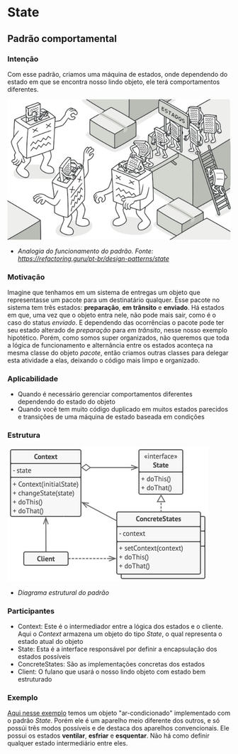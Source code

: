 # State
## Padrão comportamental

### Intenção
Com esse padrão, criamos uma máquina de estados, onde dependendo do estado em que se encontra nosso lindo objeto, ele terá comportamentos diferentes.


![Analogia do funcionamento do padrão](./analogia-padrao.jpg)
- *Analogia do funcionamento do padrão. Fonte: <https://refactoring.guru/pt-br/design-patterns/state>*

### Motivação
Imagine que tenhamos em um sistema de entregas um objeto que representasse um pacote para um destinatário qualquer. Esse pacote no sistema tem três estados: **preparação**, **em trânsito** e **enviado**. Há estados em que, uma vez que o objeto entra nele, não pode mais sair, como é o caso do status *enviado*. E dependendo das ocorrências o pacote pode ter seu estado alterado de *preparação* para *em trânsito*, nesse nosso exemplo hipotético. Porém, como somos super organizados, não queremos que toda a lógica de funcionamento e alternância entre os estados aconteça na mesma classe do objeto *pacote*, então criamos outras classes para delegar esta atividade a elas, deixando o código mais limpo e organizado.

### Aplicabilidade
- Quando é necessário gerenciar comportamentos diferentes dependendo do estado do objeto
- Quando você tem muito código duplicado em muitos estados parecidos e transições de uma máquina de estado baseada em condições

### Estrutura
![Diagrama estrutural do padrão](./diagrama-padrao.jpg)
- *Diagrama estrutural do padrão*


### Participantes
- Context: Este é o intermediador entre a lógica dos estados e o cliente. Aqui o *Context* armazena um objeto do tipo *State*, o qual representa o estado atual do objeto
- State: Esta é a interface responsável por definir a encapsulação dos estados possíveis
- ConcreteStates: São as implementações concretas dos estados
- Client: O fulano que usará o nosso lindo objeto com estado bem estruturado

### Exemplo
[Aqui nesse exemplo](./exemplo) temos um objeto "ar-condicionado" implementado com o padrão *State*. Porém ele é um aparelho meio diferente dos outros, e só possúi três modos possíveis e de destaca dos aparelhos convencionais. Ele possui os estados **ventilar**, **esfriar** e **esquentar**. Não há como definir qualquer estado intermediário entre eles.
